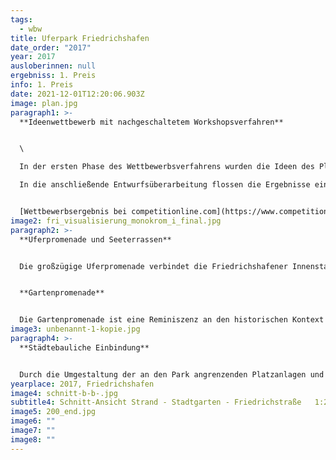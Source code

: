 ```yaml
---
tags:
  - wbw
title: Uferpark Friedrichshafen
date_order: "2017"
year: 2017
ausloberinnen: null
ergebniss: 1. Preis
info: 1. Preis
date: 2021-12-01T12:20:06.903Z
image: plan.jpg
paragraph1: >-
  **Ideenwettbewerb mit nachgeschaltetem Workshopsverfahren**


  \

  In der ersten Phase des Wettbewerbsverfahrens wurden die Ideen des Planungsteams k1 Landschaftsarchitekten/ raumzeit Architekten neben vier weiteren Arbeiten von der Fachjury zur Weiterbearbeitung empfohlen.\

  In die anschließende Entwurfsüberarbeitung flossen die Ergebnisse eines Bürgerbeiteiligungsverfahrens mit öffentlichem Workshop ein. Aus den Beiträgen dieser zweiten Wettbewerbsrunde kürte die Jury in der abschließenden Preisgerichtssitzung am 28. November 2017 zwei erste Plätze. Wegen seiner landschaftsarchitektonischen Stärken wurde der Entwurf von k1 Landschaftsarchitekten und raumzeit Architekten als Grundlage für weitere Planungen empfohlen.


  [Wettbewerbsergebnis bei competitionline.com](https://www.competitionline.com/de/news/ergebnisse/wettbewerbsergebnis-staedtebau-243162.html)
image2: fri_visualisierung_monokrom_i_final.jpg
paragraph2: >-
  **Uferpromenade und Seeterrassen**


  Die großzügige Uferpromenade verbindet die Friedrichshafener Innenstadt mit dem See. Als breite Flaniermeile erschließt sie alle Häfen der Stadt und bietet den Bürgern und Besuchern vielfältige Aufenthaltsmöglichkeiten am Wasser. Durch ihre Weiterführung zum Schlosshorn und zu den übergeordneten Wander- und Radwegen wird der Uferpark mit der umliegenden Landschaft vernetzt und die Promenade zu einem Teil der Erholungswege rund um den Bodensee. An zentraler Stelle weitet sich die Promenade platzartig auf und präsentiert sich als Seebalkon. Der hier entstandene, großzügig dimensionierte Flanierraum kann für Veranstaltungen genutzt werden.


  **Gartenpromenade**


  Die Gartenpromenade ist eine Reminiszenz an den historischen Kontext als der Uferpark aus dem Zusammenschluss von einzelnen Privatgärten hervorging. Als weiterer Hauptweg bildet die Gartenpromenade das der Stadt zugewandte Rückgrat des Parks mit altem Baumbestand und angelagerten gärtnerisch gestalteten Flächen.
image3: unbenannt-1-kopie.jpg
paragraph4: >-
  **Städtebauliche Einbindung**


  Durch die Umgestaltung der an den Park angrenzenden Platzanlagen und die Ausgestaltung der Friedrichstraße als Boulevard erfährt der Uferpark eine verbesserte Anbindung an die Stadt und wird im städtebaulichen Gefüge aufgewertet. Die platzartigen Ausformulierungen am Olga-Brunnen, der Ecke Friedrichstraße/Karlstraße sowie auf dem Antoniusplatz vernetzen die Parkeingänge mit dem Stadtgefüge. Vom Bahnhof wird die historische Verbindung zum Wasser neu ausformuliert. Die Baumreihen entlang der historischen Trapezform von Olga-, Friedrich- und Karlstraße bieten dem Park zudem einen starken Rahmen und verorten ihn als eigenständiges Element in der Stadt.
yearplace: 2017, Friedrichshafen
image4: schnitt-b-b-.jpg
subtitle4: Schnitt-Ansicht Strand - Stadtgarten - Friedrichstraße   1:200
image5: 200_end.jpg
image6: ""
image7: ""
image8: ""
---
```

